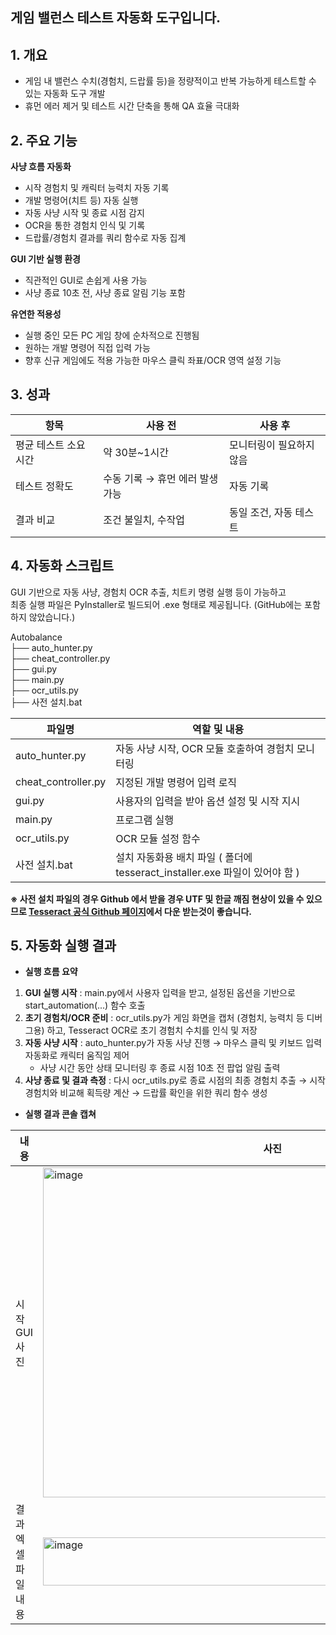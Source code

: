 ## 게임 밸런스 테스트 자동화 도구입니다.

## 1. 개요
* 게임 내 밸런스 수치(경험치, 드랍률 등)을 정량적이고 반복 가능하게 테스트할 수 있는 자동화 도구 개발
* 휴먼 에러 제거 및 테스트 시간 단축을 통해 QA 효율 극대화

## 2. 주요 기능
**사냥 흐름 자동화**
* 시작 경험치 및 캐릭터 능력치 자동 기록
* 개발 명령어(치트 등) 자동 실행
* 자동 사냥 시작 및 종료 시점 감지
* OCR을 통한 경험치 인식 및 기록
* 드랍률/경험치 결과를 쿼리 함수로 자동 집계

**GUI 기반 실행 환경**  
* 직관적인 GUI로 손쉽게 사용 가능
* 사냥 종료 10초 전, 사냥 종료 알림 기능 포함

**유연한 적용성**
* 실행 중인 모든 PC 게임 창에 순차적으로 진행됨
* 원하는 개발 명령어 직접 입력 가능
* 향후 신규 게임에도 적용 가능한 마우스 클릭 좌표/OCR 영역 설정 기능

## 3. 성과
|항목|사용 전|사용 후|
|---|---|---|
|평균 테스트 소요 시간|약 30분~1시간|모니터링이 필요하지 않음|
|테스트 정확도	|수동 기록 → 휴먼 에러 발생 가능|자동 기록|
|결과 비교	|조건 불일치, 수작업	|동일 조건, 자동 테스트|


## 4. 자동화 스크립트

GUI 기반으로 자동 사냥, 경험치 OCR 추출, 치트키 명령 실행 등이 가능하고  
최종 실행 파일은 PyInstaller로 빌드되어 .exe 형태로 제공됩니다. (GitHub에는 포함하지 않았습니다.)    
  
Autobalance     
├── auto_hunter.py   
├── cheat_controller.py   
├── gui.py   
├── main.py   
├── ocr_utils.py  
├── 사전 설치.bat    

| 파일명 | 역할 및 내용 |
| ------ | ------ |
|auto_hunter.py|자동 사냥 시작, OCR 모듈 호출하여 경험치 모니터링|
|cheat_controller.py|지정된 개발 명령어 입력 로직|
|gui.py|사용자의 입력을 받아 옵션 설정 및 시작 지시|
|main.py|프로그램 실행|
|ocr_utils.py|OCR 모듈 설정 함수|
|사전 설치.bat|설치 자동화용 배치 파일 ( 폴더에 tesseract_installer.exe 파일이 있어야 함 )|

**※ 사전 설치 파일의 경우 Github 에서 받을 경우 UTF 및 한글 깨짐 현상이 있을 수 있으므로 [Tesseract 공식 Github 페이지](https://github.com/UB-Mannheim/tesseract/wiki)에서 다운 받는것이 좋습니다.**

## 5. 자동화 실행 결과

* **실행 흐름 요약**

1. **GUI 실행 시작** : main.py에서 사용자 입력을 받고, 설정된 옵션을 기반으로 start_automation(...) 함수 호출
2. **초기 경험치/OCR 준비** : ocr_utils.py가 게임 화면을 캡처 (경험치, 능력치 등 디버그용) 하고, Tesseract OCR로 초기 경험치 수치를 인식 및 저장
3. **자동 사냥 시작** : auto_hunter.py가 자동 사냥 진행 → 마우스 클릭 및 키보드 입력 자동화로 캐릭터 움직임 제어
   * 사냥 시간 동안 상태 모니터링 후 종료 시점 10초 전 팝업 알림 출력
4. **사냥 종료 및 결과 측정** : 다시 ocr_utils.py로 종료 시점의 최종 경험치 추출 → 시작 경험치와 비교해 획득량 계산 → 드랍률 확인을 위한 쿼리 함수 생성

* **실행 결과 콘솔 캡쳐**

|내용|사진|
|-----|-----|
|시작 GUI 사진|<img width="478" height="528" alt="image" src="https://github.com/user-attachments/assets/c97fb1fd-4154-45a6-bde1-6a286ac582cf" />|
|결과 엑셀 파일 내용|<img width="734" height="77" alt="image" src="https://github.com/user-attachments/assets/43fc1daf-674d-4d88-92b9-7ddaf87dba7d" />|






